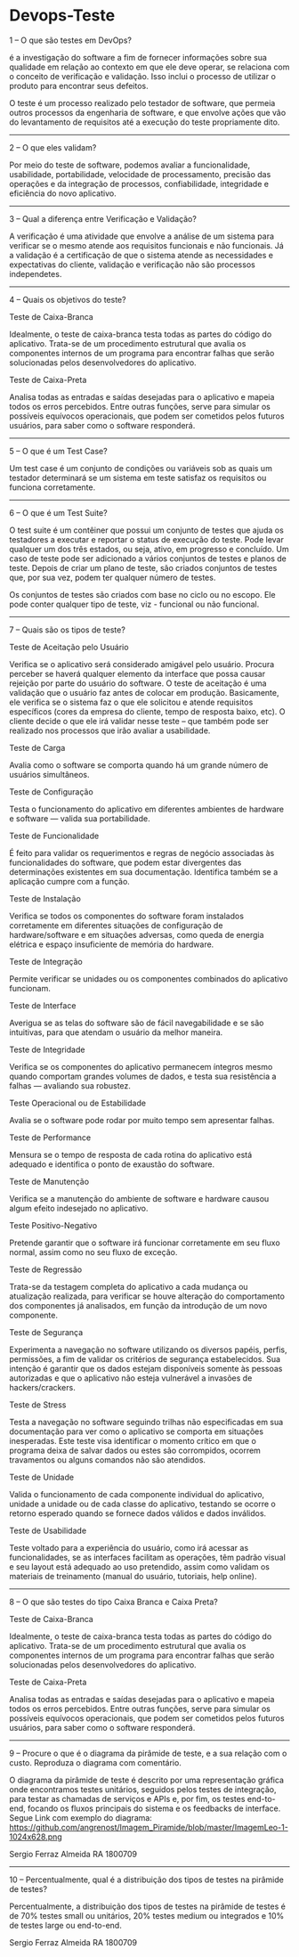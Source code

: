 # Devops-Teste

1 – O que são testes em DevOps?

é a investigação do software a fim de fornecer informações sobre sua qualidade em relação ao contexto em que ele deve operar, se relaciona com o conceito de verificação e validação. Isso inclui o processo de utilizar o produto para encontrar seus defeitos.

O teste é um processo realizado pelo testador de software, que permeia outros processos da engenharia de software, e que envolve ações que vão do levantamento de requisitos até a execução do teste propriamente dito.

-----------------------------------------------------------------------------------------------------------------------------


2 – O que eles validam?

Por meio do teste de software, podemos avaliar a funcionalidade, usabilidade, portabilidade, velocidade de processamento, precisão das operações e da integração de processos, confiabilidade, integridade e eficiência do novo aplicativo.

------------------------------------------------------------------------------------------------------------------------------


3 – Qual a diferença entre Verificação e Validação?

A verificação é uma atividade que envolve a análise de um sistema para verificar se o mesmo atende aos requisitos funcionais
e não funcionais. Já a validação é a certificação de que o sistema atende as necessidades e expectativas do cliente,
validação e verificação não são processos independetes.


-------------------------------------------------------------------------------------------------------------------

4 – Quais os objetivos do teste?

Teste de Caixa-Branca

Idealmente, o teste de caixa-branca testa todas as partes do código do aplicativo. Trata-se de um procedimento estrutural que avalia os componentes internos de um programa para encontrar falhas que serão solucionadas pelos desenvolvedores do aplicativo.

Teste de Caixa-Preta

Analisa todas as entradas e saídas desejadas para o aplicativo e mapeia todos os erros percebidos. Entre outras funções, serve para simular os possíveis equívocos operacionais, que podem ser cometidos pelos futuros usuários, para saber como o software responderá.


--------------------------------------------------------------------------------------------------------------------


5 – O que é um Test Case?

Um test case é um conjunto de condições ou variáveis
sob as quais um testador determinará se um sistema em teste satisfaz os requisitos ou funciona corretamente.

---------------------------------------------------------------------------------------------------------------

6 – O que é um Test Suite?

O test suite é um contêiner que possui um conjunto de testes que ajuda os testadores a executar e reportar o status de execução do teste.
Pode levar qualquer um dos três estados, ou seja, ativo, em progresso e concluído.
Um caso de teste pode ser adicionado a vários conjuntos de testes e planos de teste. Depois de criar um plano de teste,
são criados conjuntos de testes que, por sua vez, podem ter qualquer número de testes.

Os conjuntos de testes são criados com base no ciclo ou no escopo. Ele pode conter qualquer tipo de teste,
viz - funcional ou não funcional.

------------------------------------------------------------------------------------------------------------------


7 – Quais são os tipos de teste?

Teste de Aceitação pelo Usuário

Verifica se o aplicativo será considerado amigável pelo usuário. Procura perceber se haverá qualquer elemento da interface que possa causar rejeição por parte do usuário do software. O teste de aceitação é uma validação que o usuário faz antes de colocar em produção. Basicamente, ele verifica se o sistema faz o que ele solicitou e atende requisitos específicos (cores da empresa do cliente, tempo de resposta baixo, etc). O cliente decide o que ele irá validar nesse teste – que também pode ser realizado nos processos que irão avaliar a usabilidade.

Teste de Carga

Avalia como o software se comporta quando há um grande número de usuários simultâneos.

Teste de Configuração

Testa o funcionamento do aplicativo em diferentes ambientes de hardware e software — valida sua portabilidade.

Teste de Funcionalidade

É feito para validar os requerimentos e regras de negócio associadas às funcionalidades do software, que podem estar divergentes das determinações existentes em sua documentação. Identifica também se a aplicação cumpre com a função.

Teste de Instalação

Verifica se todos os componentes do software foram instalados corretamente em diferentes situações de configuração de hardware/software e em situações adversas, como queda de energia elétrica e espaço insuficiente de memória do hardware.

Teste de Integração

Permite verificar se unidades ou os componentes combinados do aplicativo funcionam.

Teste de Interface

Averigua se as telas do software são de fácil navegabilidade e se são intuitivas, para que atendam o usuário da melhor maneira.

Teste de Integridade

Verifica se os componentes do aplicativo permanecem íntegros mesmo quando comportam grandes volumes de dados, e testa sua resistência a falhas — avaliando sua robustez.

Teste Operacional ou de Estabilidade

Avalia se o software pode rodar por muito tempo sem apresentar falhas.

Teste de Performance

Mensura se o tempo de resposta de cada rotina do aplicativo está adequado e identifica o ponto de exaustão do software.

Teste de Manutenção

Verifica se a manutenção do ambiente de software e hardware causou algum efeito indesejado no aplicativo.

Teste Positivo-Negativo

Pretende garantir que o software irá funcionar corretamente em seu fluxo normal, assim como no seu fluxo de exceção.

Teste de Regressão

Trata-se da testagem completa do aplicativo a cada mudança ou atualização realizada, para verificar se houve alteração do comportamento dos componentes já analisados, em função da introdução de um novo componente.

Teste de Segurança

Experimenta a navegação no software utilizando os diversos papéis, perfis, permissões, a fim de validar os critérios de segurança estabelecidos. Sua intenção é garantir que os dados estejam disponíveis somente às pessoas autorizadas e que o aplicativo não esteja vulnerável a invasões de hackers/crackers.

Teste de Stress

Testa a navegação no software seguindo trilhas não especificadas em sua documentação para ver como o aplicativo se comporta em situações inesperadas. Este teste visa identificar o momento crítico em que o programa deixa de salvar dados ou estes são corrompidos, ocorrem travamentos ou alguns comandos não são atendidos.

Teste de Unidade

Valida o funcionamento de cada componente individual do aplicativo, unidade a unidade ou de cada classe do aplicativo, testando se ocorre o retorno esperado quando se fornece dados válidos e dados inválidos.

Teste de Usabilidade

Teste voltado para a experiência do usuário, como irá acessar as funcionalidades, se as interfaces facilitam as operações, têm padrão visual e seu layout está adequado ao uso pretendido, assim como validam os materiais de treinamento (manual do usuário, tutoriais, help online).

-------------------------------------------------------------------------------------------------------------------------




8 – O que são testes do tipo Caixa Branca e Caixa Preta?

Teste de Caixa-Branca

Idealmente, o teste de caixa-branca testa todas as partes do código do aplicativo. Trata-se de um procedimento estrutural que avalia os componentes internos de um programa para encontrar falhas que serão solucionadas pelos desenvolvedores do aplicativo.

Teste de Caixa-Preta

Analisa todas as entradas e saídas desejadas para o aplicativo e mapeia todos os erros percebidos. Entre outras funções, serve para simular os possíveis equívocos operacionais, que podem ser cometidos pelos futuros usuários, para saber como o software responderá.

--------------------------------------------------------------------------------------------------------------------------


9 – Procure o que é o diagrama da pirâmide de teste, e a sua relação com o
custo. Reproduza o diagrama com comentário.

O diagrama da pirâmide de teste é descrito por uma representação gráfica onde encontramos testes unitários, seguidos pelos testes de integração, para testar as chamadas de serviços e APIs e, por fim, os testes end-to-end, focando os fluxos principais do sistema e os feedbacks de interface.
Segue Link com exemplo do diagrama: https://github.com/angrenost/Imagem_Piramide/blob/master/ImagemLeo-1-1024x628.png

Sergio Ferraz Almeida RA 1800709

--------------------------------------------------------------------------------------------------------------------------

10 – Percentualmente, qual é a distribuição dos tipos de testes na pirâmide
de testes?

Percentualmente, a distribuição dos tipos de testes na pirâmide de testes é de 70% testes small ou unitários, 20% testes medium ou integrados e 10% de testes large ou end-to-end.


Sergio Ferraz Almeida RA 1800709
